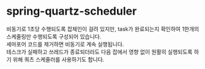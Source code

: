# spring-quartz-scheduler

비동기로 1초당 수행되도록 잡체인이 걸려 있지만, task가 완료되는지 확인하여 1한개의 스케줄링만 수행되도록 구성되어 있습니다. <br/>
세마포어 코드를 제거하면 비동기로 계속 실행됩니다. <br/>
테스크가 실패하고 쓰레드가 종료되더라도 다음 잡에서 영향 없이 원활히 실행되도록 하기 위해 쿼츠 스케줄러를 사용하기도 합니다. <br/>

